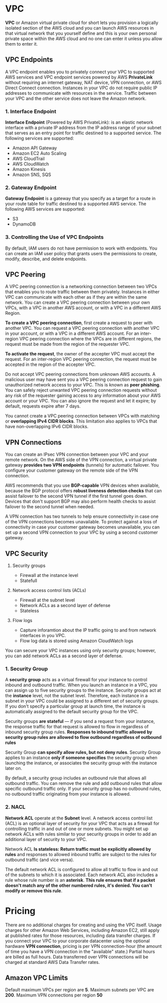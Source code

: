 # VPC
**VPC** or Amazon virtual private cloud for short lets you provision a logically isolated section of the AWS cloud and you can launch AWS resources in that virtual network that you yourself define and this is your own personal private space within the AWS cloud and no one can enter it unless you allow them to enter it.

## VPC Endpoints
A VPC endpoint enables you to privately connect your VPC to supported AWS services and VPC endpoint services powered by AWS **PrivateLink** without requiring an internet gateway, NAT device, VPN connection, or AWS Direct Connect connection. Instances in your VPC do not require public IP addresses to communicate with resources in the service. Traffic between your VPC and the other service does not leave the Amazon network.

### 1. Interface Endpoint
**Interface Endpoint** (Powered by AWS PrivateLink): is an elastic network interface with a private IP address from the IP address range of your subnet that serves as an entry point for traffic destined to a supported service. The following services are supported:
- Amazon API Gateway
- Amazon EC2 Auto Scaling
- AWS CloudTrail
- AWS CloudWatch
- Amazon Kinesis
- Amazon SNS, SQS

### 2. Gateway Endpoint
**Gateway Endpoint** is a gateway that you specify as a target for a route in your route table for traffic destined to a supported AWS service. The following AWS services are supported:
- S3
- DynamoDB

### 3. Controlling the Use of VPC Endpoints
By default, IAM users do not have permission to work with endpoints. You can create an IAM user policy that grants users the permissions to create, modify, describe, and delete endpoints. 


## VPC Peering
A VPC peering connection is a networking connection between two VPCs that enables you to route traffic between them privately. Instances in either VPC can communicate with each other as if they are within the same network. You can create a VPC peering connection between your own VPCs, with a VPC in another AWS account, or with a VPC in a different AWS Region.

**To create a VPC peering connection**, first create a request to peer with another VPC. You can request a VPC peering connection with another VPC in your account, or with a VPC in a different AWS account. For an inter-region VPC peering connection where the VPCs are in different regions, the request must be made from the region of the requester VPC.  

**To activate the request**, the owner of the accepter VPC must accept the request. For an inter-region VPC peering connection, the request must be accepted in the region of the accepter VPC.

Do not accept VPC peering connections from unknown AWS accounts. A malicious user may have sent you a VPC peering connection request to gain unauthorized network access to your VPC. This is known as **peer phishing**. You can safely reject unwanted VPC peering connection requests without any risk of the requester gaining access to any information about your AWS account or your VPC. You can also ignore the request and let it expire; by default, requests expire after 7 days.

You cannot create a VPC peering connection between VPCs with matching or **overlapping IPv4 CIDR blocks**. This limitation also applies to VPCs that have non-overlapping IPv6 CIDR blocks.

## VPN Connections
You can create an IPsec VPN connection between your VPC and your remote network. On the AWS side of the VPN connection, a virtual private gateway **provides two VPN endpoints** (tunnels) for automatic failover. You configure your customer gateway on the remote side of the VPN connection.

AWS recommends that you use **BGP-capable** VPN devices when available, because the BGP protocol offers **robust liveness detection checks** that can assist failover to the second VPN tunnel if the first tunnel goes down. Devices that don't support BGP may also perform health checks to assist failover to the second tunnel when needed.

A VPN connection has two tunnels to help ensure connectivity in case one of the VPN connections becomes unavailable. To protect against a loss of connectivity in case your customer gateway becomes unavailable, you can set up a second VPN connection to your VPC by using a second customer gateway.

## VPC Security

1. Security groups
    - Firewall at the instance level
    - Statefull

2. Network access control lists (ACLs)
    - Firewall at the subnet level
    - Network ACLs as a second layer of defense
    - Stateless

3. Flow logs
    - Capture inforamtion about the IP traffic going to and from network interfaces in you VPC.
    - Flow log data is stored using Amazon CloudWatch logs

You can secure your VPC instances using only security groups; however, you can add network ACLs as a second layer of defense. 


### 1. Security Group
A **security group** acts as a virtual firewall for your instance to control inbound and outbound traffic. When you launch an instance in a VPC, you can assign up to five security groups to the instance. Security groups act at the **instance** level, not the subnet level. Therefore, each instance in a subnet in your VPC could be assigned to a different set of security groups. If you don't specify a particular group at launch time, the instance is automatically assigned to the default security group for the VPC.

Security groups **are stateful** — if you send a request from your instance, the response traffic for that request is allowed to flow in regardless of inbound security group rules. **Responses to inbound traffic allowed by security group rules are allowed to flow outbound regardless of outbound rules**

Security Group **can specify allow rules, but not deny rules**. Security Group applies to an instance **only if someone specifies** the security group when launching the instance, or associates the security group with the instance later on. 

By default, a security group includes an outbound rule that allows all outbound traffic. You can remove the rule and add outbound rules that allow specific outbound traffic only. If your security group has no outbound rules, no outbound traffic originating from your instance is allowed. 

### 2. NACL
**Network ACL** operate at the **Subnet** level. A network access control list (ACL) is an optional layer of security for your VPC that acts as a firewall for controlling traffic in and out of one or more subnets. You might set up network ACLs with rules similar to your security groups in order to add an additional layer of security to your VPC.

Network ACL **Is stateless: Return traffic must be explicitly allowed by rules** and responses to allowed inbound traffic are subject to the rules for outbound traffic (and vice versa).

The default network ACL is configured to allow all traffic to flow in and out of the subnets to which it is associated. Each network ACL also includes a rule whose rule number is an **asterisk**. **This rule ensures that if a packet doesn't match any of the other numbered rules, it's denied. You can't modify or remove this rule**.


# Pricing
There are no additional charges for creating and using the VPC itself. Usage charges for other Amazon Web Services, including Amazon EC2, still apply at published rates for those resources, including data transfer charges. If you connect your VPC to your corporate datacenter using the optional hardware **VPN connection**, pricing is per VPN connection-hour (the amount of time you have a VPN connection in the "available" state.) Partial hours are billed as full hours. Data transferred over VPN connections will be charged at standard AWS Data Transfer rates.

## Amazon VPC Limits
Default maximum VPCs per region are **5**.
Maximum subnets per VPC are **200**.
Maximum VPN connections per region **50**